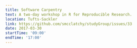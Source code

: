 ```yaml
---
title: Software Carpentry
text: A two-day workshop in R for Reproducible Research.
location: Tufts-Sackler
link: https://github.com/smcclatchy/studyGroup/issues/33
date: 2017-03-30
startTime: '09:00'
endTime: '17:00'
---
```

